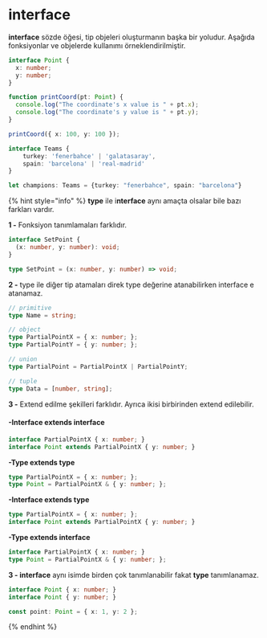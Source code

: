 # interface

**interface** sözde öğesi, tip objeleri oluşturmanın başka bir yoludur. Aşağıda fonksiyonlar ve objelerde kullanımı örneklendirilmiştir.

```typescript
interface Point {
  x: number;
  y: number;
}

function printCoord(pt: Point) {
  console.log("The coordinate's x value is " + pt.x);
  console.log("The coordinate's y value is " + pt.y);
}

printCoord({ x: 100, y: 100 });
```

```typescript
interface Teams {
    turkey: 'fenerbahce' | 'galatasaray',
    spain: 'barcelona' | 'real-madrid'
}

let champions: Teams = {turkey: "fenerbahce", spain: "barcelona"}
```

{% hint style="info" %}
**type** ile i**nterface** aynı amaçta olsalar bile bazı farkları vardır. 

**1 -** Fonksiyon tanımlamaları farklıdır.

```typescript
interface SetPoint {
  (x: number, y: number): void;
}

type SetPoint = (x: number, y: number) => void;
```

**2 -** type ile diğer tip atamaları direk type değerine atanabilirken interface e atanamaz.

```typescript
// primitive
type Name = string;

// object
type PartialPointX = { x: number; };
type PartialPointY = { y: number; };

// union
type PartialPoint = PartialPointX | PartialPointY;

// tuple
type Data = [number, string];
```

**3 -** Extend edilme şekilleri farklıdır. Ayrıca ikisi birbirinden extend edilebilir.

#### **-Interface extends interface**

```typescript
interface PartialPointX { x: number; }
interface Point extends PartialPointX { y: number; }
```

 **-Type  extends type** 

```typescript
type PartialPointX = { x: number; };
type Point = PartialPointX & { y: number; };
```

 **-Interface extends type** 

```typescript
type PartialPointX = { x: number; };
interface Point extends PartialPointX { y: number; }
```

 **-Type extends interface**

```typescript
interface PartialPointX { x: number; }
type Point = PartialPointX & { y: number; };
```

**3 - interface** aynı isimde birden çok tanımlanabilir fakat **type** tanımlanamaz.

```typescript
interface Point { x: number; }
interface Point { y: number; }

const point: Point = { x: 1, y: 2 };
```
{% endhint %}

